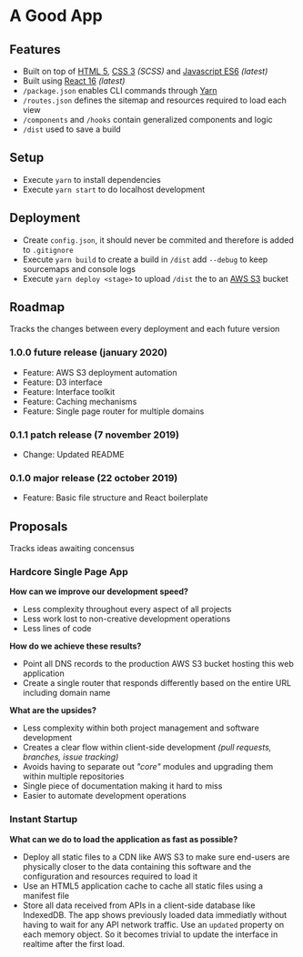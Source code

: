 # A Good App

## __Features__
- Built on top of [HTML 5](https://developer.mozilla.org/en-US/docs/Web/HTML), [CSS 3](https://developer.mozilla.org/en-US/docs/Web/CSS) _(SCSS)_ and [Javascript ES6](https://developer.mozilla.org/en-US/docs/Web/Javascript) _(latest)_
- Built using [React 16](https://reactjs.org/docs/react-api.html) _(latest)_
- `/package.json` enables CLI commands through [Yarn](https://yarnpkg.com/lang/en/)
- `/routes.json` defines the sitemap and resources required to load each view
- `/components` and `/hooks` contain generalized components and logic
- `/dist` used to save a build

## __Setup__
* Execute `yarn` to install dependencies
* Execute `yarn start` to do localhost development

## __Deployment__
* Create `config.json`, it should never be commited and therefore is added to `.gitignore`
* Execute `yarn build` to create a build in `/dist` add `--debug` to keep sourcemaps and console logs
* Execute `yarn deploy <stage>` to upload `/dist` the to an [AWS S3](https://aws.amazon.com/s3/) bucket

## __Roadmap__
Tracks the changes between every deployment and each future version

### 1.0.0 future release (january 2020)
* Feature: AWS S3 deployment automation
* Feature: D3 interface
* Feature: Interface toolkit
* Feature: Caching mechanisms
* Feature: Single page router for multiple domains

### 0.1.1 patch release (7 november 2019)
* Change: Updated README

### 0.1.0 major release (22 october 2019)
* Feature: Basic file structure and React boilerplate

## __Proposals__
Tracks ideas awaiting concensus

### __Hardcore Single Page App__
__How can we improve our development speed?__
- Less complexity throughout every aspect of all projects
- Less work lost to non-creative development operations
- Less lines of code

__How do we achieve these results?__
- Point all DNS records to the production AWS S3 bucket hosting this web application
- Create a single router that responds differently based on the entire URL including domain name

__What are the upsides?__
- Less complexity within both project management and software development
- Creates a clear flow within client-side development _(pull requests, branches, issue tracking)_
- Avoids having to separate out _"core"_ modules and upgrading them within multiple repositories
- Single piece of documentation making it hard to miss
- Easier to automate development operations

### __Instant Startup__
__What can we do to load the application as fast as possible?__
- Deploy all static files to a CDN like AWS S3 to make sure end-users are physically closer to the data containing this software and the configuration and resources required to load it
- Use an HTML5 application cache to cache all static files using a manifest file
- Store all data received from APIs in a client-side database like IndexedDB. The app shows previously loaded data immediatly without having to wait for any API network traffic. Use an `updated` property on each memory object. So it becomes trivial to update the interface in realtime after the first load.
